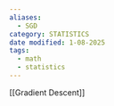 ```yaml
---
aliases:
  - SGD
category: STATISTICS
date modified: 1-08-2025
tags:
  - math
  - statistics
---
```

[[Gradient Descent]]